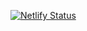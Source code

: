 [![Netlify Status](https://api.netlify.com/api/v1/badges/a9321c62-d9e3-4273-a366-3c78051175f3/deploy-status)](https://app.netlify.com/sites/silly-cassata-5d6fc3/deploys)

